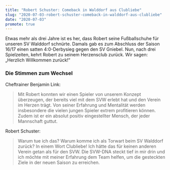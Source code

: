 ```yaml
---
title: "Robert Schuster: Comeback in Walddorf aus Clubliebe"
slug: "2020-07-03-robert-schuster-comeback-in-walddorf-aus-clubliebe"
date: "2020-07-03"
promote: true
---
```

Etwas mehr als drei Jahre ist es her, dass Robert seine Fußballschuhe für unseren SV Walddorf schnürte.
Damals gab es zum Abschluss der Saison 16/17 einen satten 4:0-Derbysieg gegen den SV Gniebel.
Nun, nach drei Spielzeiten, kehrt Robert zu seinem Herzensclub zurück. Wir sagen: „Herzlich Willkommen zurück!“

### Die Stimmen zum Wechsel

Cheftrainer Benjamin Link:
> Mit Robert konnten wir einen Spieler von unserem Konzept überzeugen, der bereits viel mit dem SVW erlebt hat und den Verein im Herzen trägt. Von seiner Erfahrung und Mentalität werden insbesondere die vielen jungen Spieler extrem profitieren können. Zudem ist er ein absolut positiv eingestellter Mensch, der jeder Mannschaft guttut.

Robert Schuster:
> Warum tue ich das? Warum komme ich als Torwart beim SV Walddorf zurück? In einem Wort Clubliebe! Ich hätte das für keinen anderen Verein getan als für den SVW. Die SVW-DNA steckt tief in mir drin und ich möchte mit meiner Erfahrung dem Team helfen, um die gesteckten Ziele in der neuen Saison zu erreichen.
